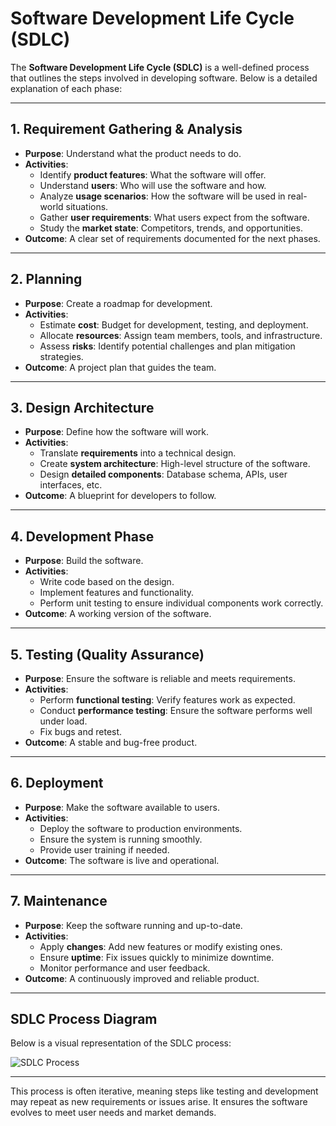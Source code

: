# Software Development Life Cycle (SDLC)

The **Software Development Life Cycle (SDLC)** is a well-defined process that outlines the steps involved in developing software. Below is a detailed explanation of each phase:

---

## 1. Requirement Gathering & Analysis
- **Purpose**: Understand what the product needs to do.
- **Activities**:
  - Identify **product features**: What the software will offer.
  - Understand **users**: Who will use the software and how.
  - Analyze **usage scenarios**: How the software will be used in real-world situations.
  - Gather **user requirements**: What users expect from the software.
  - Study the **market state**: Competitors, trends, and opportunities.
- **Outcome**: A clear set of requirements documented for the next phases.

---

## 2. Planning
- **Purpose**: Create a roadmap for development.
- **Activities**:
  - Estimate **cost**: Budget for development, testing, and deployment.
  - Allocate **resources**: Assign team members, tools, and infrastructure.
  - Assess **risks**: Identify potential challenges and plan mitigation strategies.
- **Outcome**: A project plan that guides the team.

---

## 3. Design Architecture
- **Purpose**: Define how the software will work.
- **Activities**:
  - Translate **requirements** into a technical design.
  - Create **system architecture**: High-level structure of the software.
  - Design **detailed components**: Database schema, APIs, user interfaces, etc.
- **Outcome**: A blueprint for developers to follow.

---

## 4. Development Phase
- **Purpose**: Build the software.
- **Activities**:
  - Write code based on the design.
  - Implement features and functionality.
  - Perform unit testing to ensure individual components work correctly.
- **Outcome**: A working version of the software.

---

## 5. Testing (Quality Assurance)
- **Purpose**: Ensure the software is reliable and meets requirements.
- **Activities**:
  - Perform **functional testing**: Verify features work as expected.
  - Conduct **performance testing**: Ensure the software performs well under load.
  - Fix bugs and retest.
- **Outcome**: A stable and bug-free product.

---

## 6. Deployment
- **Purpose**: Make the software available to users.
- **Activities**:
  - Deploy the software to production environments.
  - Ensure the system is running smoothly.
  - Provide user training if needed.
- **Outcome**: The software is live and operational.

---

## 7. Maintenance
- **Purpose**: Keep the software running and up-to-date.
- **Activities**:
  - Apply **changes**: Add new features or modify existing ones.
  - Ensure **uptime**: Fix issues quickly to minimize downtime.
  - Monitor performance and user feedback.
- **Outcome**: A continuously improved and reliable product.

---

## SDLC Process Diagram

Below is a visual representation of the SDLC process:

![SDLC Process](../assets/Sdlc.png)

---

This process is often iterative, meaning steps like testing and development may repeat as new requirements or issues arise. It ensures the software evolves to meet user needs and market demands.